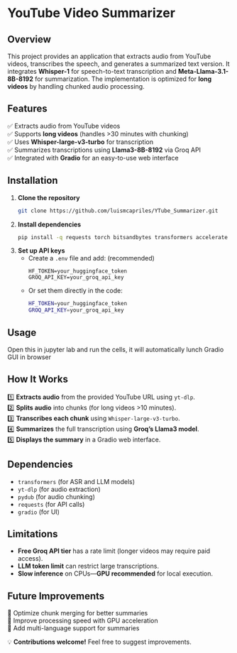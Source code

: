 # YouTube Video Summarizer  

## Overview  
This project provides an application that extracts audio from YouTube videos, transcribes the speech, and generates a summarized text version. It integrates **Whisper-1** for speech-to-text transcription and **Meta-Llama-3.1-8B-8192** for summarization. The implementation is optimized for **long videos** by handling chunked audio processing.  

## Features  
✅ Extracts audio from YouTube videos  
✅ Supports **long videos** (handles >30 minutes with chunking)  
✅ Uses **Whisper-large-v3-turbo** for transcription  
✅ Summarizes transcriptions using **Llama3-8B-8192** via Groq API  
✅ Integrated with **Gradio** for an easy-to-use web interface  

## Installation  
1. **Clone the repository**  
   ```bash
   git clone https://github.com/luismcapriles/YTube_Summarizer.git
   ```
2. **Install dependencies**  
   ```bash
   pip install -q requests torch bitsandbytes transformers accelerate gradio sentencepiece yt-dlp datasets[audio] pydub
   ```
3. **Set up API keys**  
   - Create a `.env` file and add: (recommended)  
     ```
     HF_TOKEN=your_huggingface_token
     GROQ_API_KEY=your_groq_api_key
     ```
   - Or set them directly in the code:  
     ```bash
     HF_TOKEN=your_huggingface_token
     GROQ_API_KEY=your_groq_api_key
     ```
## Usage
Open this in jupyter lab and run the cells, it will automatically lunch Gradio GUI in browser

## How It Works  
1️⃣ **Extracts audio** from the provided YouTube URL using `yt-dlp`.  
2️⃣ **Splits audio** into chunks (for long videos >10 minutes).  
3️⃣ **Transcribes each chunk** using `Whisper-large-v3-turbo`.  
4️⃣ **Summarizes** the full transcription using **Groq’s Llama3 model**.  
5️⃣ **Displays the summary** in a Gradio web interface.  

## Dependencies  
- `transformers` (for ASR and LLM models)  
- `yt-dlp` (for audio extraction)  
- `pydub` (for audio chunking)  
- `requests` (for API calls)  
- `gradio` (for UI)  

## Limitations  
- **Free Groq API tier** has a rate limit (longer videos may require paid access).  
- **LLM token limit** can restrict large transcriptions.  
- **Slow inference** on CPUs—**GPU recommended** for local execution.  

## Future Improvements  
🚀 Optimize chunk merging for better summaries  
🚀 Improve processing speed with GPU acceleration  
🚀 Add multi-language support for summaries  

💡 **Contributions welcome!** Feel free to suggest improvements.  

